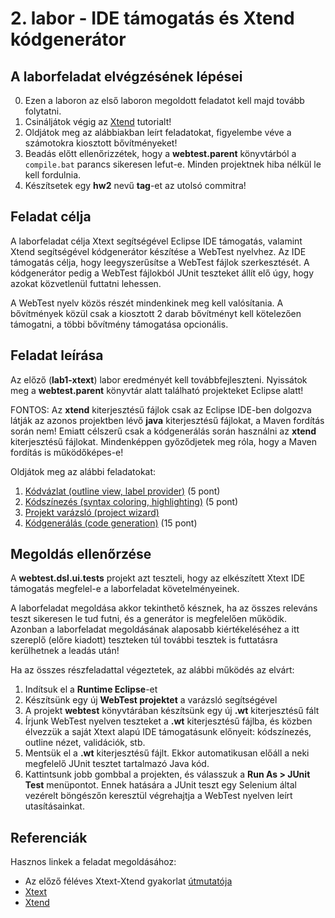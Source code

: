 # 2. labor - IDE támogatás és Xtend kódgenerátor

## A laborfeladat elvégzésének lépései

0. Ezen a laboron az első laboron megoldott feladatot kell majd tovább folytatni.
1. Csináljátok végig az [Xtend](https://eclipse.dev/Xtext/documentation/103_domainmodelnextsteps.html) tutorialt!
2. Oldjátok meg az alábbiakban leírt feladatokat, figyelembe véve a számotokra kiosztott bővítményeket!
3. Beadás előtt ellenőrizzétek, hogy a **webtest.parent** könyvtárból a `compile.bat` parancs sikeresen lefut-e. Minden projektnek hiba nélkül le kell fordulnia.
4. Készítsetek egy **hw2** nevű **tag**-et az utolsó commitra!

## Feladat célja

A laborfeladat célja Xtext segítségével Eclipse IDE támogatás, valamint Xtend segítségével kódgenerátor készítése a WebTest nyelvhez. Az IDE támogatás célja, hogy leegyszerűsítse a WebTest fájlok szerkesztését. A kódgenerátor pedig a WebTest fájlokból JUnit teszteket állít elő úgy, hogy azokat közvetlenül futtatni lehessen.

A WebTest nyelv közös részét mindenkinek meg kell valósítania. A bővítmények közül csak a kiosztott 2 darab bővítményt kell kötelezően támogatni, a többi bővítmény támogatása opcionális.

## Feladat leírása

Az előző (**lab1-xtext**) labor eredményét kell továbbfejleszteni. Nyissátok meg a **webtest.parent** könyvtár alatt található projekteket Eclipse alatt!

FONTOS: Az **xtend** kiterjesztésű fájlok csak az Eclipse IDE-ben dolgozva látják az azonos projektben lévő **java** kiterjesztésű fájlokat, a Maven fordítás során nem! Emiatt célszerű csak a kódgenerálás során használni az **xtend** kiterjesztésű fájlokat. Mindenképpen győződjetek meg róla, hogy a Maven fordítás is működőképes-e!

Oldjátok meg az alábbi feladatokat:

1. [Kódvázlat (outline view, label provider)](TaskOutline.md) (5 pont)
2. [Kódszínezés (syntax coloring, highlighting)](TaskHighlighting.md) (5 pont)
3. [Projekt varázsló (project wizard)](TaskProjectWizard.md)
4. [Kódgenerálás (code generation)](TaskCodeGeneration.md) (15 pont)

## Megoldás ellenőrzése

A **webtest.dsl.ui.tests** projekt azt teszteli, hogy az elkészített Xtext IDE támogatás megfelel-e a laborfeladat követelményeinek.

A laborfeladat megoldása akkor tekinthető késznek, ha az összes releváns teszt sikeresen le tud futni, és a generátor is megfelelően működik. Azonban a laborfeladat megoldásának alaposabb kiértékeléséhez a itt szereplő (előre kiadott) teszteken túl további tesztek is futtatásra kerülhetnek a leadás után!

Ha az összes részfeladattal végeztetek, az alábbi működés az elvárt:

1. Indítsuk el a **Runtime Eclipse**-et
2. Készítsünk egy új **WebTest projektet** a varázsló segítségével
3. A projekt **webtest** könyvtárában készítsünk egy új **.wt** kiterjesztésű fált
4. Írjunk WebTest nyelven teszteket a **.wt** kiterjesztésű fájlba, és közben élvezzük a saját Xtext alapú IDE támogatásunk előnyeit: kódszínezés, outline nézet, validációk, stb.
5. Mentsük el a **.wt** kiterjesztésű fájlt. Ekkor automatikusan előáll a neki megfelelő JUnit tesztet tartalmazó Java kód.
6. Kattintsunk jobb gombbal a projekten, és válasszuk a **Run As > JUnit Test** menüpontot. Ennek hatására a JUnit teszt egy Selenium által vezérelt böngészőn keresztül végrehajtja a WebTest nyelven leírt utasításainkat.

## Referenciák

Hasznos linkek a feladat megoldásához:

* Az előző féléves Xtext-Xtend gyakorlat [útmutatója](../lab1-xtext/images/GY3-Xtext-Utmutato.pdf)
* [Xtext](https://eclipse.dev/Xtext/documentation/index.html)
* [Xtend](https://eclipse.dev/Xtext/xtend/documentation/index.html)
